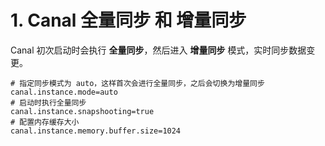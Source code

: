# 1. Canal 全量同步 和 增量同步

Canal 初次启动时会执行 **全量同步**，然后进入 **增量同步** 模式，实时同步数据变更。

```properties
# 指定同步模式为 auto，这样首次会进行全量同步，之后会切换为增量同步
canal.instance.mode=auto
# 启动时执行全量同步
canal.instance.snapshooting=true
# 配置内存缓存大小
canal.instance.memory.buffer.size=1024
```

